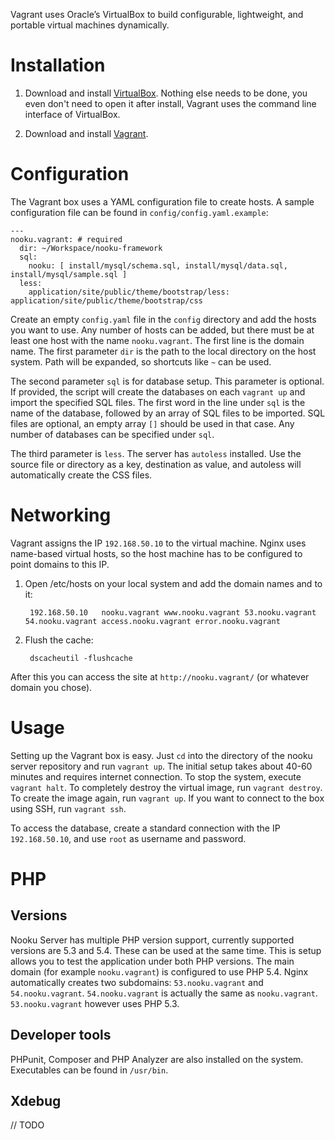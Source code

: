 Vagrant uses Oracle’s VirtualBox to build configurable, lightweight, and portable virtual machines dynamically.

# Installation

1. Download and install [VirtualBox](https://www.virtualbox.org/wiki/Downloads). Nothing else needs to be done, you even don't need to open it after install, Vagrant uses the command line interface of VirtualBox.

2. Download and install [Vagrant](http://docs.vagrantup.com/v2/installation/index.html).

# Configuration

The Vagrant box uses a YAML configuration file to create hosts. A sample configuration file can be found in `config/config.yaml.example`:


    ---
    nooku.vagrant: # required
      dir: ~/Workspace/nooku-framework
      sql:
        nooku: [ install/mysql/schema.sql, install/mysql/data.sql, install/mysql/sample.sql ]
      less:
        application/site/public/theme/bootstrap/less: application/site/public/theme/bootstrap/css

Create an empty `config.yaml` file in the `config` directory and add the hosts you want to use. Any number of hosts can be added, but there must be at least one host with the name `nooku.vagrant`. The first line is the domain name.  The first parameter `dir` is the path to the local directory on the host system. Path will be expanded, so shortcuts like `~` can be used.

The second parameter `sql` is for database setup. This parameter is optional. If provided, the script will create the databases on each `vagrant up` and import the specified SQL files. The first word in the line under `sql` is the name of the database, followed by an array of SQL files to be imported. SQL files are optional, an empty array `[]` should be used in that case. Any number of databases can be specified under `sql`.

The third parameter is `less`. The server has `autoless` installed. Use the source file or directory as a key, destination as value, and autoless will automatically create the CSS files.

# Networking

Vagrant assigns the IP `192.168.50.10` to the virtual machine. Nginx uses name-based virtual hosts, so the host machine has to be configured to point domains to this IP.

1. Open /etc/hosts on your local system and add the domain names and to it:

        192.168.50.10   nooku.vagrant www.nooku.vagrant 53.nooku.vagrant 54.nooku.vagrant access.nooku.vagrant error.nooku.vagrant

2. Flush the cache:

        dscacheutil -flushcache

After this you can access the site at `http://nooku.vagrant/` (or whatever domain you chose).

# Usage

Setting up the Vagrant box is easy. Just `cd` into the directory of the nooku server repository and run `vagrant up`. The initial setup takes about 40-60 minutes and requires internet connection. To stop the system, execute `vagrant halt`. To completely destroy the virtual image, run `vagrant destroy`. To create the image again, run `vagrant up`. If you want to connect to the box using SSH, run `vagrant ssh`.

To access the database, create a standard connection with the IP `192.168.50.10`, and use `root` as username and password.

# PHP

## Versions

Nooku Server has multiple PHP version support, currently supported versions are 5.3 and 5.4. These can be used at the same time. This is setup allows you to test the application under both PHP versions. The main domain (for example `nooku.vagrant`) is configured to use PHP 5.4. Nginx automatically creates two subdomains: `53.nooku.vagrant` and `54.nooku.vagrant`. `54.nooku.vagrant` is actually the same as `nooku.vagrant`. `53.nooku.vagrant` however uses PHP 5.3.

## Developer tools

PHPunit, Composer and PHP Analyzer are also installed on the system. Executables can be found in `/usr/bin`.

## Xdebug

// TODO